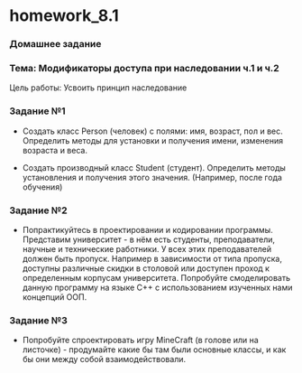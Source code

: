 # homework_8.1

### Домашнее задание

### Тема: Модификаторы доступа при наследовании ч.1 и ч.2

Цель работы: Усвоить принцип наследование

### Задание №1

* Создать класс Person (человек) с полями: имя, возраст, пол и вес. Определить методы для установки и получения имени, изменения возраста и веса.

* Создать производный класс Student (студент). Определить методы установления и получения этого значения. (Например, после года обучения)

### Задание №2

* Попрактикуйтесь в проектировании и кодировании программы. Представим университет - в нём есть студенты, преподаватели, научные и технические работники. У всех этих преподавателей должен быть пропуск. Например в зависимости от типа пропуска, доступны различные скидки в столовой или доступен проход к определенным корпусам университета. Попробуйте смоделировать данную программу на языке С++ с использованием изученных нами концепций ООП.

### Задание №3

* Попробуйте спроектировать игру MineCraft (в голове или на листочке) - продумайте какие бы там были основные классы, и как бы они между собой взаимодействовали.
